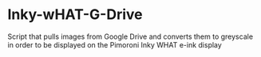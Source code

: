 # Inky-wHAT-G-Drive
Script that pulls images from Google Drive and converts them to greyscale in order to be displayed on the Pimoroni Inky WHAT e-ink display
